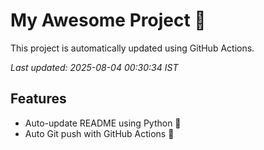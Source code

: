 # My Awesome Project 🚀

This project is automatically updated using GitHub Actions.

_Last updated: 2025-08-04 00:30:34 IST_

## Features
- Auto-update README using Python 🐍
- Auto Git push with GitHub Actions 🤖
